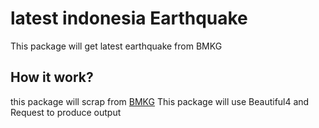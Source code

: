 # latest indonesia Earthquake
This package will get latest earthquake from BMKG

## How it work?
this package will scrap from [BMKG](https://www.bmkg.go.id/) 
This package will use Beautiful4 and Request to produce output 